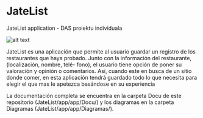 # JateList
JateList application - DAS proiektu individuala

![alt text](https://github.com/[maialen24]/[JateList]/blob/[main]/app/app/Docu/JATELIST.png?raw=true)


JateList es una aplicación que permite al usuario guardar un registro de los restaurantes
que haya probado. Junto con la información del restaurante, (localización, nombre, telé-
fono), el usuario tiene opción de poner su valoración y opinión o comentarios. Así, cuando
este en busca de un sitio donde comer, en esta aplicación tendrá guardado todo lo que
necesita para elegir el que mas le apetezca basándose en su experiencia


La documentación completa se encuentra en la carpeta Docu de este repositorio (JateList/app/app/Docu/) y los diagramas en la carpeta Diagramas (JateList/app/app/Diagramas/).

